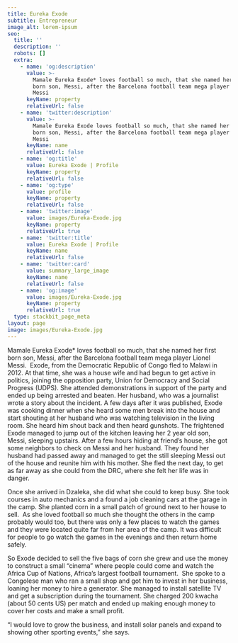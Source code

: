 ```yaml
---
title: Eureka Exode
subtitle: Entrepreneur
image_alt: lorem-ipsum
seo:
  title: ''
  description: ''
  robots: []
  extra:
    - name: 'og:description'
      value: >-
        Mamale Eureka Exode* loves football so much, that she named her first
        born son, Messi, after the Barcelona football team mega player Lionel
        Messi
      keyName: property
      relativeUrl: false
    - name: 'twitter:description'
      value: >-
        Mamale Eureka Exode loves football so much, that she named her first
        born son, Messi, after the Barcelona football team mega player Lionel
        Messi
      keyName: name
      relativeUrl: false
    - name: 'og:title'
      value: Eureka Exode | Profile
      keyName: property
      relativeUrl: false
    - name: 'og:type'
      value: profile
      keyName: property
      relativeUrl: false
    - name: 'twitter:image'
      value: images/Eureka-Exode.jpg
      keyName: property
      relativeUrl: true
    - name: 'twitter:title'
      value: Eureka Exode | Profile
      keyName: name
      relativeUrl: false
    - name: 'twitter:card'
      value: summary_large_image
      keyName: name
      relativeUrl: false
    - name: 'og:image'
      value: images/Eureka-Exode.jpg
      keyName: property
      relativeUrl: true
  type: stackbit_page_meta
layout: page
image: images/Eureka-Exode.jpg
---
```

Mamale Eureka Exode\* loves football so much, that she named her first born son, Messi, after the Barcelona football team mega player Lionel Messi.  Exode, from the Democratic Republic of Congo fled to Malawi in 2012. At that time, she was a house wife and had begun to get active in politics, joining the opposition party, Union for Democracy and Social Progress (UDPS). She attended demonstrations in support of the party and ended up being arrested and beaten. Her husband, who was a journalist wrote a story about the incident. A few days after it was published, Exode was cooking dinner when she heard some men break into the house and start shouting at her husband who was watching television in the living room. She heard him shout back and then heard gunshots. The frightened Exode managed to jump out of the kitchen leaving her 2 year old son, Messi, sleeping upstairs. After a few hours hiding at friend’s house, she got some neighbors to check on Messi and her husband. They found her husband had passed away and managed to get the still sleeping Messi out of the house and reunite him with his mother. She fled the next day, to get as far away as she could from the DRC, where she felt her life was in danger.


Once she arrived in Dzaleka, she did what she could to keep busy. She took courses in auto mechanics and a found a job cleaning cars at the garage in the camp. She planted corn in a small patch of ground next to her house to sell.  As she loved football so much she thought the others in the camp probably would too, but there was only a few places to watch the games and they were located quite far from her area of the camp. It was difficult for people to go watch the games in the evenings and then return home safely.

So Exode decided to sell the five bags of corn she grew and use the money to construct a small “cinema” where people could come and watch the Africa Cup of Nations, Africa’s largest football tournament.  She spoke to a Congolese man who ran a small shop and got him to invest in her business, loaning her money to hire a generator. She managed to install satellite TV and get a subscription during the tournament. She charged 200 kwacha (about 50 cents US) per match and ended up making enough money to cover her costs and make a small profit.

“I would love to grow the business, and install solar panels and expand to showing other sporting events,” she says.

